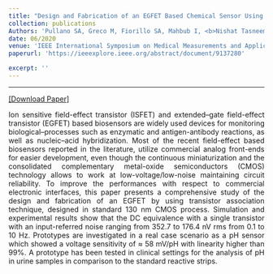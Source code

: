 ```yaml
---
title: "Design and Fabrication of an EGFET Based Chemical Sensor Using Transistor Association Technique"
collection: publications
Authors: 'Pullano SA, Greco M, Fiorillo SA, Mahbub I, <b>Nishat Tasneem</b>, Shamsir S, Islam SK'
date: 06/2020
venue: 'IEEE International Symposium on Medical Measurements and Applications (MeMeA)'
paperurl: 'https://ieeexplore.ieee.org/abstract/document/9137280'

excerpt: ''
---
```

---
<a href='https://ieeexplore.ieee.org/abstract/document/9137280' target="_blank">[Download Paper]</a>

<p align="justify">
Ion sensitive field-effect transistor (ISFET) and extended–gate field-effect transistor (EGFET) based biosensors are widely used devices for monitoring biological–processes such as enzymatic and antigen-antibody reactions, as well as nucleic–acid hybridization. Most of the recent field-effect based biosensors reported in the literature, utilize commercial analog front-ends for easier development, even though the continuous miniaturization and the consolidated complementary metal-oxide semiconductors (CMOS) technology allows to work at low-voltage/low-noise maintaining circuit reliability. To improve the performances with respect to commercial electronic interfaces, this paper presents a comprehensive study of the design and fabrication of an EGFET by using transistor association technique, designed in standard 130 nm CMOS process. Simulation and experimental results show that the DC equivalence with a single transistor with an input-referred noise ranging from 352.7 to 176.4 nV rms from 0.1 to 10 Hz. Prototypes are investigated in a real case scenario as a pH sensor which showed a voltage sensitivity of ≈ 58 mV/pH with linearity higher than 99%. A prototype has been tested in clinical settings for the analysis of pH in urine samples in comparison to the standard reactive strips.

</p>
